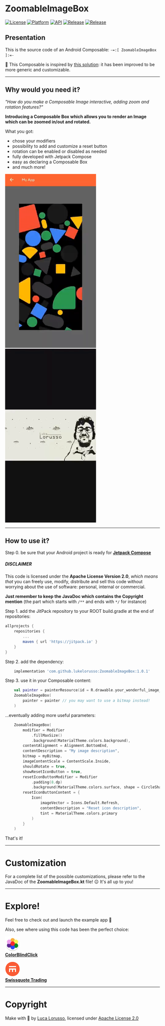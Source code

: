 ZoomableImageBox
===============

[![License](https://img.shields.io/badge/License-Apache%202.0-blue.svg)](https://opensource.org/licenses/Apache-2.0) [![Platform](https://img.shields.io/badge/platform-android-green.svg)](http://developer.android.com/index.html) [![API](https://img.shields.io/badge/API-21%2B-brightgreen.svg?style=flat)](https://android-arsenal.com/api?level=21) [![Release](https://jitpack.io/v/lukelorusso/ZoomableImageBox.svg)](https://jitpack.io/#lukelorusso/ZoomableImageBox) [![Release](https://img.shields.io/badge/UI-Jetpack%20Compose-brightgreen)](https://developer.android.com/jetpack/compose)

## Presentation ##

This is the source code of an Android Composable: `-=:[ ZoomableImageBox ]:=-`

📃 This Composable is inspired by [this solution](https://stackoverflow.com/a/67234570): it has been improved to be more generic and customizable.

- - -

## Why would you need it? ##

*"How do you make a Composable Image interactive, adding zoom and rotation features?"*  

**Introducing a Composable Box which allows you to render an Image which can be zoomed in/out and rotated.**

What you got:
- chose your modifiers
- possibility to add and customize a reset button
- rotation can be enabled or disabled as needed
- fully developed with Jetpack Compose
- easy as declaring a Composable Box
- and much more!

![Demo 1](press/demo1.gif)
![Demo 2](press/demo2.gif)

- - -

## How to use it? ##

Step 0. be sure that your Android project is ready for  [**Jetpack Compose**](https://developer.android.com/jetpack/compose/interop/adding)

##### DISCLAIMER #####

This code is licensed under the __Apache License Version 2.0__, _which means that_ you can freely use, modify, distribute and sell this code without worrying about the use of software: personal, internal or commercial.

**Just remember to keep the JavaDoc which contains the Copyright mention** (the part which starts with `/**` and ends with `*/` for instance)

Step 1. add the JitPack repository to your ROOT build.gradle at the end of repositories:

```groovy
allprojects {
    repositories {
        ...
        maven { url 'https://jitpack.io' }
    }
}
```

Step 2. add the dependency:

```groovy
    implementation 'com.github.lukelorusso:ZoomableImageBox:1.0.1'
```

Step 3. use it in your Composable content:

```kotlin
    val painter = painterResource(id = R.drawable.your_wonderful_image_id)
    ZoomableImageBox(
        painter = painter // you may want to use a bitmap instead!
    )
```  

...eventually adding more useful parameters:

```kotlin
    ZoomableImageBox(
        modifier = Modifier
            .fillMaxSize()
            .background(MaterialTheme.colors.background),
        contentAlignment = Alignment.BottomEnd,
        contentDescription = "My image description",
        bitmap = myBitmap,
        imageContentScale = ContentScale.Inside,
        shouldRotate = true,
        showResetIconButton = true,
        resetIconButtonModifier = Modifier
            .padding(8.dp)
            .background(MaterialTheme.colors.surface, shape = CircleShape),
        resetIconButtonContent = {
            Icon(
                imageVector = Icons.Default.Refresh,
                contentDescription = "Reset icon description",
                tint = MaterialTheme.colors.primary
            )
        }   
    )
```  

That's it!

- - -

# Customization #

For a complete list of the possible customizations, please refer to the JavaDoc of the **ZoomableImageBox.kt** file! 😉
It's all up to you!

- - -

# Explore! #

Feel free to check out and launch the example app 🎡

Also, see where using this code has been the perfect choice:

[![ColorBlindClick](press/colorblindclick_launcher.png)](https://play.google.com/store/apps/details?id=com.lukelorusso.colorblindclick)  
[**ColorBlindClick**](https://play.google.com/store/apps/details?id=com.lukelorusso.colorblindclick)

[![Swissquote Trading](press/swissquote_trading_launcher.png)](https://play.google.com/store/apps/details?id=com.swissquote.android)  
[**Swissquote Trading**](https://play.google.com/store/apps/details?id=com.swissquote.android)

- - -

# Copyright #

Make with 💚 by [Luca Lorusso](http://lukelorusso.com), licensed under [Apache License 2.0](http://www.apache.org/licenses/LICENSE-2.0)
